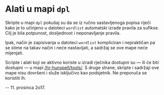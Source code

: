 # Alati u mapi `dpl`

Skripte u mapi `dpl` pokušaj su da se iz ručno sastavljenoga popisa riječi kako je to učinjeno u datoteci `wordlist` automatski izrade pravila za sufikse. Cilj je bila potpunost, dosljednost i neponavljanje pravila.

Ipak, način je zapisivanja u datoteci `wordlist` kompliciran i nepraktičan pa se stime na takav način i neće nastavljati, a sadržaj se ove mape neće mijenjati.

Scripte i alati koji se aktivno koriste u izradi rječnika dostupni su &mdash; ili će biti dostupni &mdash; u mapi [/hr-hunspell/tools/](https://github.com/krunose/hr-hunspell/tree/master/tools). S druge strane, skripte i sadržaji ove mape nisu dovršeni i služe isključivo kao podsjetnik. Ne preporuča se koristiti ih.

-- 11. prosinca 2o17.
